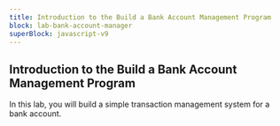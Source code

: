 ```yaml
---
title: Introduction to the Build a Bank Account Management Program
block: lab-bank-account-manager
superBlock: javascript-v9
---
```


## Introduction to the Build a Bank Account Management Program

In this lab, you will build a simple transaction management system for a bank account.
